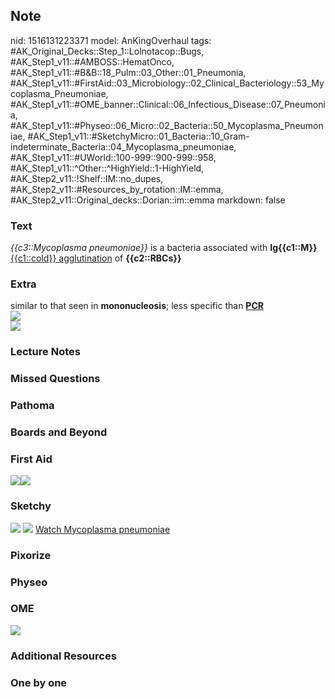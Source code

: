 ## Note
nid: 1516131223371
model: AnKingOverhaul
tags: #AK_Original_Decks::Step_1::Lolnotacop::Bugs, #AK_Step1_v11::#AMBOSS::HematOnco, #AK_Step1_v11::#B&B::18_Pulm::03_Other::01_Pneumonia, #AK_Step1_v11::#FirstAid::03_Microbiology::02_Clinical_Bacteriology::53_Mycoplasma_Pneumoniae, #AK_Step1_v11::#OME_banner::Clinical::06_Infectious_Disease::07_Pneumonia, #AK_Step1_v11::#Physeo::06_Micro::02_Bacteria::50_Mycoplasma_Pneumoniae, #AK_Step1_v11::#SketchyMicro::01_Bacteria::10_Gram-indeterminate_Bacteria::04_Mycoplasma_pneumoniae, #AK_Step1_v11::#UWorld::100-999::900-999::958, #AK_Step1_v11::^Other::^HighYield::1-HighYield, #AK_Step2_v11::!Shelf::IM::no_dupes, #AK_Step2_v11::#Resources_by_rotation::IM::emma, #AK_Step2_v11::Original_decks::Dorian::im::emma
markdown: false

### Text
<i>{{c3::Mycoplasma pneumoniae}}</i> is a bacteria associated with
<b>Ig{{c1::M}}</b> <u>{{c1::cold}} agglutination</u> of
<b>{{c2::RBCs}}</b>

### Extra
<div>
  similar to that seen in <b>mononucleosis</b>; less specific than
  <b><u>PCR</u></b>
</div><img src="paste-11016591114720.jpg">
<div><img src="paste-2440305928306689.jpg"></div>

### Lecture Notes


### Missed Questions


### Pathoma


### Boards and Beyond


### First Aid
<img src="paste-195313637785603.jpg"><img src=
"paste-91976724643843.jpg">

### Sketchy
<img src="paste-194579198377987%20(1).jpg"> <img src=
"paste-1902f134ef6b93c435d310e53c440243d141d73f.png"> <a href=
"https://dashboard.sketchy.com/study/medical/courses/medical-microbiology/units/medical-microbiology-bacteria/videos/medical-microbiology-bacteria-gram-indeterminate-bacteria-mycoplasma-pneumoniae?utm_source=anki&utm_medium=partnership&utm_campaign=february_update&utm_content=medical">
Watch Mycoplasma pneumoniae</a>

### Pixorize


### Physeo


### OME
<div class="ome-widget">
  <a href=
  "https://onlinemeded.org/spa/infectious-disease/pneumonia/acquire?ref=anki">
  <img src="_OME_AnkiFlashcards_Lesson_5.png"></a>
</div>

### Additional Resources


### One by one

